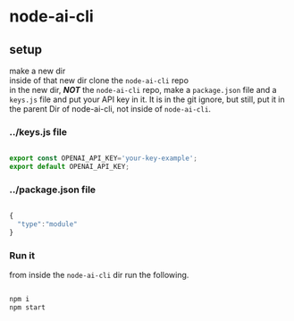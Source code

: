 # node-ai-cli

## setup
make a new dir  
inside of that new dir clone the `node-ai-cli` repo  
in the new dir, ***NOT*** the `node-ai-cli` repo, make a `package.json` file and a `keys.js` file and put your API key in it. It is in the git ignore, but still, put it in the parent Dir of node-ai-cli, not inside of `node-ai-cli`.

### ../keys.js file
```js

export const OPENAI_API_KEY='your-key-example';
export default OPENAI_API_KEY;

```

### ../package.json file
```js

{
  "type":"module"
}

```



### Run it
from inside the `node-ai-cli` dir run the following.

```bash

npm i
npm start

```